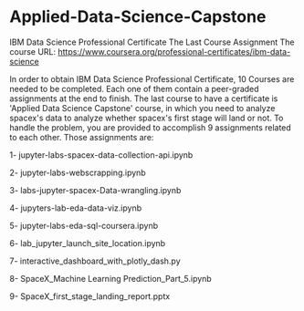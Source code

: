 # Applied-Data-Science-Capstone
IBM Data Science Professional Certificate The Last Course Assignment
The course URL: https://www.coursera.org/professional-certificates/ibm-data-science

In order to obtain IBM Data Science Professional Certificate, 10 Courses are needed to be completed. Each one of them contain a peer-graded assignments at the end to finish. The last course to have a certificate is 'Applied Data Science Capstone' course, in which you need to analyze spacex's data to analyze whether spacex's first stage will land or not. To handle the problem, you are provided to accomplish 9 assignments related to each other. Those assignments are: 

1- jupyter-labs-spacex-data-collection-api.ipynb

2- jupyter-labs-webscrapping.ipynb

3- labs-jupyter-spacex-Data-wrangling.ipynb

4- jupyters-lab-eda-data-viz.ipynb

5- jupyter-labs-eda-sql-coursera.ipynb

6- lab_jupyter_launch_site_location.ipynb

7- interactive_dashboard_with_plotly_dash.py

8- SpaceX_Machine Learning Prediction_Part_5.ipynb

9- SpaceX_first_stage_landing_report.pptx
